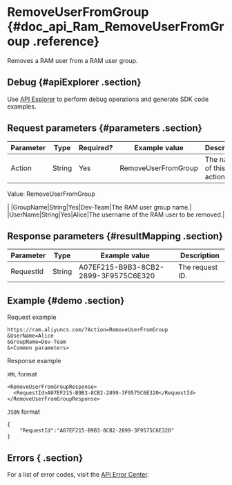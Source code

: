 # RemoveUserFromGroup {#doc_api_Ram_RemoveUserFromGroup .reference}

Removes a RAM user from a RAM user group.

## Debug {#apiExplorer .section}

Use [API Explorer](https://api.aliyun.com/#product=Ram&api=GetUser) to perform debug operations and generate SDK code examples.

## Request parameters {#parameters .section}

|Parameter|Type|Required?|Example value|Description|
|---------|----|---------|-------------|-----------|
|Action|String|Yes|RemoveUserFromGroup| The name of this action.

 Value: RemoveUserFromGroup

 |
|GroupName|String|Yes|Dev-Team|The RAM user group name.|
|UserName|String|Yes|Alice|The username of the RAM user to be removed.|

## Response parameters {#resultMapping .section}

|Parameter|Type|Example value|Description|
|---------|----|-------------|-----------|
|RequestId|String|A07EF215-B9B3-8CB2-2899-3F9575C6E320|The request ID.|

## Example {#demo .section}

Request example

``` {#request_demo}
https://ram.aliyuncs.com/?Action=RemoveUserFromGroup
&UserName=Alice
&GroupName=Dev-Team
&<Common parameters>
```

Response example

`XML` format

``` {#xml_return_success_demo}
<RemoveUserFromGroupResponse>
  <RequestId>A07EF215-B9B3-8CB2-2899-3F9575C6E320</RequestId>
</RemoveUserFromGroupResponse>
```

`JSON` format

``` {#json_return_success_demo}
{
    "RequestId":"A07EF215-B9B3-8CB2-2899-3F9575C6E320"
}
```

## Errors { .section}

For a list of error codes, visit the [API Error Center](https://error-center.alibabacloud.com/status/product/Ram?spm=5176.10421674.0.0.29c5cav7cav7Io).

